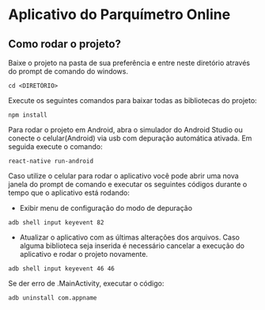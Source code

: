 # Aplicativo do Parquímetro Online

## Como rodar o projeto?
Baixe o projeto na pasta de sua preferência e entre neste diretório através do prompt de comando do windows.
```
cd <DIRETÓRIO>
```

Execute os seguintes comandos para baixar todas as bibliotecas do projeto:
```
npm install
```

Para rodar o projeto em Android, abra o simulador do Android Studio ou conecte o celular(Android) via usb com depuração automática ativada. Em seguida execute o comando: 
```
react-native run-android
```

Caso utilize o celular para rodar o aplicativo você pode abrir uma nova janela do prompt de comando e executar os seguintes códigos durante o tempo que o aplicativo está rodando:

- Exibir menu de configuração do modo de depuração
```
adb shell input keyevent 82
```

- Atualizar o aplicativo com as últimas alterações dos arquivos. Caso alguma biblioteca seja inserida é necessário cancelar a execução do aplicativo e rodar o projeto novamente.
```
adb shell input keyevent 46 46
```


Se der erro de .MainActivity, executar o código:

```
adb uninstall com.appname
```